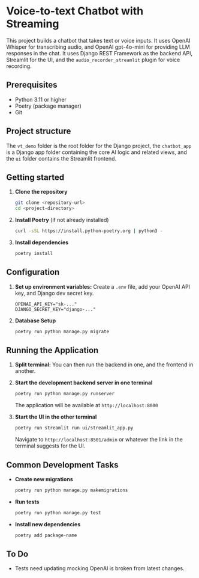 # Voice-to-text Chatbot with Streaming

This project builds a chatbot that takes text or voice inputs. It uses OpenAI Whisper for transcribing audio, and OpenAI gpt-4o-mini for providing LLM responses in the chat. It uses Django REST Framework as the backend API, Streamlit for the UI, and the `audio_recorder_streamlit` plugin for voice recording.

## Prerequisites

- Python 3.11 or higher
- Poetry (package manager)
- Git

## Project structure

The `vt_demo` folder is the root folder for the Django project, the `chatbot_app` is a Django app folder containing the core AI logic and related views, and the `ui` folder contains the Streamlit frontend.

## Getting started

1. **Clone the repository**

   ```bash
   git clone <repository-url>
   cd <project-directory>
   ```

2. **Install Poetry** (if not already installed)

   ```bash
   curl -sSL https://install.python-poetry.org | python3 -
   ```

3. **Install dependencies**
   ```bash
   poetry install
   ```

## Configuration

1. **Set up environment variables:** Create a `.env` file, add your OpenAI API key, and Django dev secret key.

   ```
   OPENAI_API_KEY="sk-..."
   DJANGO_SECRET_KEY="django-..."
   ```

2. **Database Setup**
   ```bash
   poetry run python manage.py migrate
   ```

## Running the Application

1. **Split terminal:** You can then run the backend in one, and the frontend in another.

2. **Start the development backend server in one terminal**

   ```bash
   poetry run python manage.py runserver
   ```

   The application will be available at `http://localhost:8000`

3. **Start the UI in the other terminal**
   ```bash
   poetry run streamlit run ui/streamlit_app.py
   ```
   Navigate to `http://localhost:8501/admin` or whatever the link in the terminal suggests for the UI.

## Common Development Tasks

- **Create new migrations**

  ```bash
  poetry run python manage.py makemigrations
  ```

- **Run tests**

  ```bash
  poetry run python manage.py test
  ```

- **Install new dependencies**
  ```bash
  poetry add package-name
  ```

## To Do

- Tests need updating mocking OpenAI is broken from latest changes.
